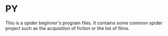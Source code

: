 # PY

This is a spider beginner's program files. It contains some common spider project such as the acquisition of fiction or the list of films.
